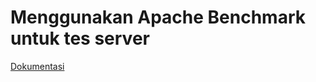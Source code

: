 # Menggunakan Apache Benchmark untuk tes server

[Dokumentasi](https://docs.google.com/document/d/1eOh-BDVtCH7_k8x51MgcGqqwdTWprXntHlDRtIk_M70/edit?usp=sharing)
